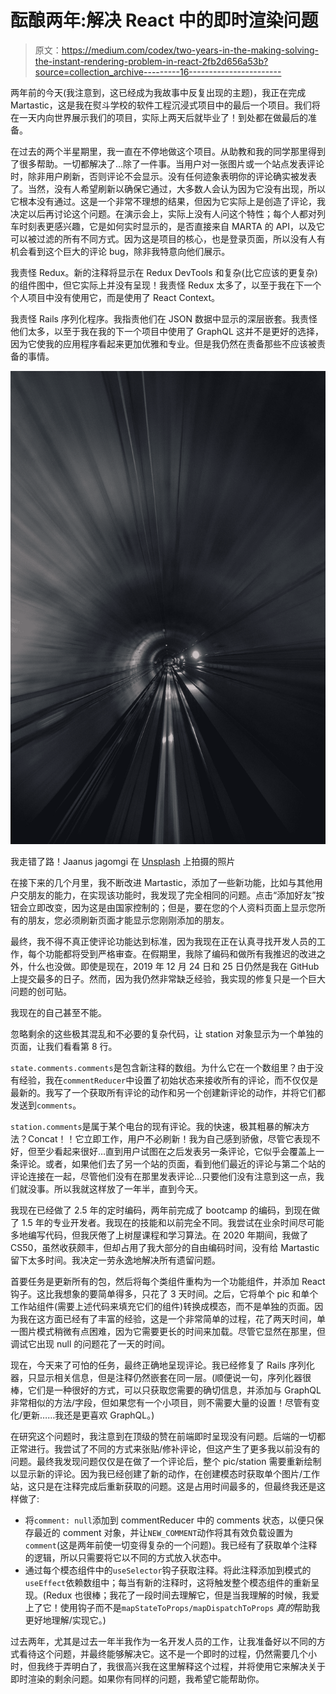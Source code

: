 # 酝酿两年:解决 React 中的即时渲染问题

> 原文：<https://medium.com/codex/two-years-in-the-making-solving-the-instant-rendering-problem-in-react-2fb2d656a53b?source=collection_archive---------16----------------------->

两年前的今天(我注意到，这已经成为我故事中反复出现的主题)，我正在完成 Martastic，这是我在熨斗学校的软件工程沉浸式项目中的最后一个项目。我们将在一天内向世界展示我们的项目，实际上两天后就毕业了！到处都在做最后的准备。

在过去的两个半星期里，我一直在不停地做这个项目。从助教和我的同学那里得到了很多帮助。一切都解决了…除了一件事。当用户对一张图片或一个站点发表评论时，除非用户刷新，否则评论不会显示。没有任何迹象表明你的评论确实被发表了。当然，没有人希望刷新以确保它通过，大多数人会认为因为它没有出现，所以它根本没有通过。这是一个非常不理想的结果，但因为它实际上是创造了评论，我决定以后再讨论这个问题。在演示会上，实际上没有人问这个特性；每个人都对列车时刻表更感兴趣，它是如何实时显示的，是否直接来自 MARTA 的 API，以及它可以被过滤的所有不同方式。因为这是项目的核心，也是登录页面，所以没有人有机会看到这个巨大的评论 bug，除非我特意向他们展示。

我责怪 Redux。新的注释将显示在 Redux DevTools 和复杂(比它应该的更复杂)的组件图中，但它实际上并没有呈现！我责怪 Redux 太多了，以至于我在下一个个人项目中没有使用它，而是使用了 React Context。

我责怪 Rails 序列化程序。我指责他们在 JSON 数据中显示的深层嵌套。我责怪他们太多，以至于我在我的下一个项目中使用了 GraphQL 这并不是更好的选择，因为它使我的应用程序看起来更加优雅和专业。但是我仍然在责备那些不应该被责备的事情。

![](img/6a693ca482a1a29bbeed00fcaee7e454.png)

我走错了路！Jaanus jagomgi 在 [Unsplash](https://unsplash.com?utm_source=medium&utm_medium=referral) 上拍摄的照片

在接下来的几个月里，我不断改进 Martastic，添加了一些新功能，比如与其他用户交朋友的能力，在实现该功能时，我发现了完全相同的问题。点击“添加好友”按钮会立即改变，因为这是由国家控制的；但是，要在您的个人资料页面上显示您所有的朋友，您必须刷新页面才能显示您刚刚添加的朋友。

最终，我不得不真正使评论功能达到标准，因为我现在正在认真寻找开发人员的工作，每个功能都将受到严格审查。在假期里，我除了编码和做所有我推迟的改进之外，什么也没做。即使是现在，2019 年 12 月 24 日和 25 日仍然是我在 GitHub 上提交最多的日子。然而，因为我仍然非常缺乏经验，我实现的修复只是一个巨大问题的创可贴。

我现在的自己甚至不能。

忽略剩余的这些极其混乱和不必要的复杂代码，让 station 对象显示为一个单独的页面，让我们看看第 8 行。

`state.comments.comments`是包含新注释的数组。为什么它在一个数组里？由于没有经验，我在`commentReducer`中设置了初始状态来接收所有的评论，而不仅仅是最新的。我写了一个获取所有评论的动作和另一个创建新评论的动作，并将它们都发送到`comments`。

`station.comments`是属于某个电台的现有评论。我的快速，极其粗暴的解决方法？Concat！！它立即工作，用户不必刷新！我为自己感到骄傲，尽管它表现不好，但至少看起来很好…直到用户试图在之后发表另一条评论，它似乎会覆盖上一条评论。或者，如果他们去了另一个站的页面，看到他们最近的评论与第二个站的评论连接在一起，尽管他们没有在那里发表评论…只要他们没有注意到这一点，我们就没事。所以我就这样放了一年半，直到今天。

我现在已经做了 2.5 年的定时编码，两年前完成了 bootcamp 的编码，到现在做了 1.5 年的专业开发者。我现在的技能和以前完全不同。我尝试在业余时间尽可能多地编写代码，但我厌倦了上树屋课程和学习算法。在 2020 年期间，我做了 CS50，虽然收获颇丰，但却占用了我大部分的自由编码时间，没有给 Martastic 留下太多时间。我决定一劳永逸地解决所有遗留问题。

首要任务是更新所有的包，然后将每个类组件重构为一个功能组件，并添加 React 钩子。这比我想象的要简单得多，只花了 3 天时间。之后，它将单个 pic 和单个工作站组件(需要上述代码来填充它们的组件)转换成模态，而不是单独的页面。因为我在这方面已经有了丰富的经验，这是一个非常简单的过程，花了两天时间，单一图片模式稍微有点困难，因为它需要更长的时间来加载。尽管它显然在那里，但调试它出现 null 的问题花了一天的时间。

现在，今天来了可怕的任务，最终正确地呈现评论。我已经修复了 Rails 序列化器，只显示相关信息，但是注释仍然嵌套在同一层。(顺便说一句，序列化器很棒，它们是一种很好的方式，可以只获取您需要的确切信息，并添加与 GraphQL 非常相似的方法/字段，但如果您有一个小项目，则不需要大量的设置！尽管有变化/更新……我还是更喜欢 GraphQL。)

在研究这个问题时，我注意到在顶级的赞在前端即时呈现没有问题。后端的一切都正常进行。我尝试了不同的方式来张贴/修补评论，但这产生了更多我以前没有的问题。最终我发现问题仅仅是在做了一个评论后，整个 pic/station 需要重新绘制以显示新的评论。因为我已经创建了新的动作，在创建模态时获取单个图片/工作站，这只是在注释完成后重新获取的问题。这是占用时间最多的，但最终我还是这样做了:

*   将`comment: null`添加到 commentReducer 中的 comments 状态，以便只保存最近的 comment 对象，并让`NEW_COMMENT`动作将其有效负载设置为`comment`(这是两年前使一切变得复杂的一个问题)。我已经有了获取单个注释的逻辑，所以只需要将它以不同的方式放入状态中。
*   通过每个模态组件中的`useSelector`钩子获取注释。将此注释添加到模式的`useEffect`依赖数组中；每当有新的注释时，这将触发整个模态组件的重新呈现。(Redux 也很棒；我花了一段时间去理解它，但是当我理解的时候，我爱上了它！使用钩子而不是`mapStateToProps/mapDispatchToProps` *真的*帮助我更好地理解/实现它。)

过去两年，尤其是过去一年半我作为一名开发人员的工作，让我准备好以不同的方式看待这个问题，并最终能够解决它。这不是一个即时的过程，仍然需要几个小时，但我终于弄明白了，我很高兴我在这里解释这个过程，并将使用它来解决关于即时渲染的剩余问题。如果你有同样的问题，我希望它能帮助你。
